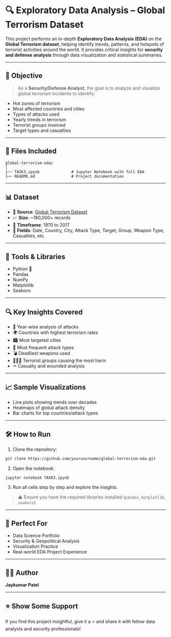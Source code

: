 # 🔍 Exploratory Data Analysis – Global Terrorism Dataset

This project performs an in-depth **Exploratory Data Analysis (EDA)** on the **Global Terrorism dataset**, helping identify trends, patterns, and hotspots of terrorist activities around the world. It provides critical insights for **security and defense analysis** through data visualization and statistical summaries.

---

## 🎯 Objective

> As a **Security/Defense Analyst**, the goal is to analyze and visualize global terrorism incidents to identify:
- Hot zones of terrorism
- Most affected countries and cities
- Types of attacks used
- Yearly trends in terrorism
- Terrorist groups involved
- Target types and casualties

---

## 📁 Files Included

```
global-terrorism-eda/
│
├── TASK3.ipynb              # Jupyter Notebook with full EDA
├── README.md                # Project documentation
```

---

## 📊 Dataset

- 📂 **Source**: [Global Terrorism Dataset](https://bit.ly/2TK5Xn5)
- 📈 **Size**: ~180,000+ records
- 📆 **Timeframe**: 1970 to 2017
- 🎯 **Fields**: Date, Country, City, Attack Type, Target, Group, Weapon Type, Casualties, etc.

---

## 🧰 Tools & Libraries

- Python 🐍
- Pandas
- NumPy
- Matplotlib
- Seaborn

---

## 🔍 Key Insights Covered

- 📅 Year-wise analysis of attacks
- 🌍 Countries with highest terrorism rates
- 🏙️ Most targeted cities
- 🎯 Most frequent attack types
- 💣 Deadliest weapons used
- 🧑‍🤝‍🧑 Terrorist groups causing the most harm
- ⚰️ Casualty and wounded analysis

---

## 📈 Sample Visualizations

- Line plots showing trends over decades
- Heatmaps of global attack density
- Bar charts for top countries/attack types

---

## 🛠️ How to Run

1. Clone the repository:
```bash
git clone https://github.com/yourusername/global-terrorism-eda.git
```

2. Open the notebook:
```bash
jupyter notebook TASK3.ipynb
```

3. Run all cells step by step and explore the insights.

> ⚠️ Ensure you have the required libraries installed (`pandas`, `matplotlib`, `seaborn`).

---

## 🧠 Perfect For

- Data Science Portfolio
- Security & Geopolitical Analysis
- Visualization Practice
- Real-world EDA Project Experience

---

## 👨‍💻 Author

**Jaykumar Patel**  

---

## ⭐ Show Some Support

If you find this project insightful, give it a ⭐ and share it with fellow data analysts and security professionals!


